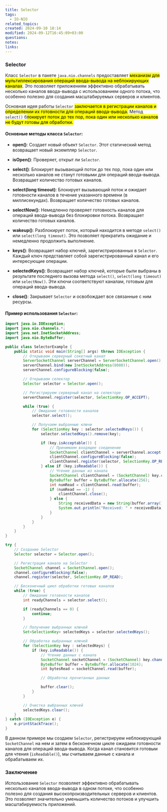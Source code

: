 ```yaml
---
title: Selector
tags:
  - IO-NIO
related_topics: 
created: 2024-09-10 18:14
modified: 2024-09-12T16:45:09+03:00
questions: 
notes: 
links: 
---
```

### Selector

Класс `Selector` в пакете `java.nio.channels` предоставляет <mark class="hltr-yellow">механизм для мультиплексирования операций ввода-вывода на неблокирующих каналах</mark>. Это позволяет приложениям эффективно обрабатывать несколько каналов ввода-вывода с использованием одного потока, что особенно полезно для создания масштабируемых серверов и клиентов.

Основная идея работы `Selector` <mark class="hltr-green2">заключается в регистрации каналов и определении их готовности для операций ввода-вывода.</mark> Метод `select()` б<mark class="hltr-red">локирует поток до тех пор, пока один или несколько каналов не будут готовы для обработки.
</mark>
#### Основные методы класса `Selector`:

- **open()**: Создает новый объект `Selector`. Этот статический метод возвращает новый экземпляр `Selector`.
    
- **isOpen()**: Проверяет, открыт ли `Selector`.
    
- **select()**: Блокирует вызывающий поток до тех пор, пока один или несколько каналов не станут готовыми для операций ввода-вывода. Возвращает количество готовых каналов.
    
- **select(long timeout)**: Блокирует вызывающий поток и ожидает готовности каналов в течение указанного времени (в миллисекундах). Возвращает количество готовых каналов.
    
- **selectNow()**: Немедленно проверяет готовность каналов для операций ввода-вывода без блокировки потока. Возвращает количество готовых каналов.
    
- **wakeup()**: Разблокирует поток, который находится в методе `select()` или `select(long timeout)`. Это позволяет прекратить ожидание и немедленно продолжить выполнение.
    
- **keys()**: Возвращает набор ключей, зарегистрированных в `Selector`. Каждый ключ представляет собой зарегистрированный канал и его интересующие операции.
    
- **selectedKeys()**: Возвращает набор ключей, которые были выбраны в результате последнего вызова метода `select()`, `select(long timeout)` или `selectNow()`. Эти ключи соответствуют каналам, готовым для операций ввода-вывода.
    
- **close()**: Закрывает `Selector` и освобождает все связанные с ним ресурсы.
    

#### Пример использования `Selector`:

```java
import java.io.IOException;
import java.nio.channels.*;
import java.net.InetSocketAddress;
import java.nio.ByteBuffer;

public class SelectorExample {
    public static void main(String[] args) throws IOException {
        // Открываем серверный сокетный канал
        ServerSocketChannel serverChannel = ServerSocketChannel.open();
        serverChannel.bind(new InetSocketAddress(8080));
        serverChannel.configureBlocking(false);

        // Открываем селектор
        Selector selector = Selector.open();

        // Регистрируем серверный канал на селекторе
        serverChannel.register(selector, SelectionKey.OP_ACCEPT);

        while (true) {
            // Ожидание готовности каналов
            selector.select();

            // Получаем выбранные ключи
            for (SelectionKey key : selector.selectedKeys()) {
                selector.selectedKeys().remove(key);

                if (key.isAcceptable()) {
                    // Принимаем входящее соединение
                    SocketChannel clientChannel = serverChannel.accept();
                    clientChannel.configureBlocking(false);
                    clientChannel.register(selector, SelectionKey.OP_READ);
                } else if (key.isReadable()) {
                    // Чтение данных из канала
                    SocketChannel clientChannel = (SocketChannel) key.channel();
                    ByteBuffer buffer = ByteBuffer.allocate(256);
                    int numRead = clientChannel.read(buffer);
                    if (numRead == -1) {
                        clientChannel.close();
                    } else {
                        String receivedData = new String(buffer.array()).trim();
                        System.out.println("Received: " + receivedData);
                    }
                }
            }
        }
    }
}

```



```java
try {
    // Создание Selector
    Selector selector = Selector.open();

    // Регистрация канала на Selector
    SocketChannel channel = SocketChannel.open();
    channel.configureBlocking(false);
    channel.register(selector, SelectionKey.OP_READ);

    // Бесконечный цикл обработки готовых каналов
    while (true) {
        // Ожидание готовности каналов
        int readyChannels = selector.select();

        if (readyChannels == 0) {
            continue;
        }

        // Получение выбранных ключей
        Set<SelectionKey> selectedKeys = selector.selectedKeys();

        // Обработка выбранных ключей
        for (SelectionKey key : selectedKeys) {
            if (key.isReadable()) {
                // Чтение данных с канала
                SocketChannel socketChannel = (SocketChannel) key.channel();
                ByteBuffer buffer = ByteBuffer.allocate(1024);
                int bytesRead = socketChannel.read(buffer);

                // Обработка прочитанных данных

                buffer.clear();
            }
        }

        // Очистка выбранных ключей
        selectedKeys.clear();
    }
} catch (IOException e) {
    e.printStackTrace();
}
```

В данном примере мы создаем `Selector`, регистрируем неблокирующий `SocketChannel` на нем и затем в бесконечном цикле ожидаем готовности каналов для операций ввода-вывода. Когда канал становится готовым для чтения (`isReadable()`), мы считываем данные с канала и обрабатываем их.

### Заключение

Использование `Selector` позволяет эффективно обрабатывать несколько каналов ввода-вывода в одном потоке, что особенно полезно для создания высокопроизводительных серверов и клиентов. Это позволяет значительно уменьшить количество потоков и улучшить масштабируемость приложений.